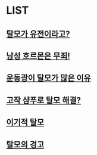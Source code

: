 ﻿


# LIST

## [탈모가 유전이라고?](https://frontier-three.vercel.app/kr/m03/m0301)

## [남성 호르몬은 무죄!](https://frontier-three.vercel.app/kr/m03/m0302)

## [운동광이 탈모가 많은 이유](https://frontier-three.vercel.app/kr/m03/m0303)

## [고작 샴푸로 탈모 해결?](https://frontier-three.vercel.app/kr/m03/m0304)

## [이기적 탈모](https://frontier-three.vercel.app/kr/m03/m0305)

## [탈모의 경고](https://frontier-three.vercel.app/kr/m03/m0306)

<!--stackedit_data:
eyJoaXN0b3J5IjpbLTY1OTQ3OTM0MCwtNTE3ODA4MjEzXX0=
-->